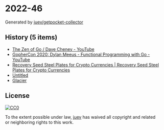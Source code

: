 # 2022-46

Generated by [juev/getpocket-collector](https://github.com/juev/getpocket-collector)

## History (5 items)

- [The Zen of Go / Dave Cheney - YouTube](https://www.youtube.com/watch?v=yd_rtwYaXps)
- [GopherCon 2020: Dylan Meeus - Functional Programming with Go - YouTube](https://www.youtube.com/watch?v=wqs8n5Uk5OM)
- [Recovery Seed Steel Plates for Crypto Currencies | Recovery Seed Steel Plates for Crypto Currencies](http://bulletproofbitcoin.com)
- [Untitled](http://survey-smiles.com)
- [Glacier](https://glacierprotocol.org)

## License

[![CC0](https://mirrors.creativecommons.org/presskit/buttons/88x31/svg/cc-zero.svg)](https://creativecommons.org/publicdomain/zero/1.0/)

To the extent possible under law, [juev](https://github.com/juev) has waived all copyright and related or neighboring rights to this work.
